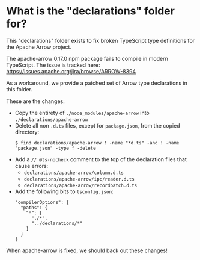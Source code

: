 <!--
 Copyright (c) Streamlit Inc. (2018-2022) Snowflake Inc. (2022)

 Licensed under the Apache License, Version 2.0 (the "License");
 you may not use this file except in compliance with the License.
 You may obtain a copy of the License at

     http://www.apache.org/licenses/LICENSE-2.0

 Unless required by applicable law or agreed to in writing, software
 distributed under the License is distributed on an "AS IS" BASIS,
 WITHOUT WARRANTIES OR CONDITIONS OF ANY KIND, either express or implied.
 See the License for the specific language governing permissions and
 limitations under the License.
 -->

# What is the "declarations" folder for?

This "declarations" folder exists to fix broken TypeScript type definitions for the Apache Arrow project.

The apache-arrow 0.17.0 npm package fails to compile in modern TypeScript. The issue is tracked here: https://issues.apache.org/jira/browse/ARROW-8394

As a workaround, we provide a patched set of Arrow type declarations in this folder.

These are the changes:

- Copy the entirety of `./node_modules/apache-arrow` into `./declarations/apache-arrow`
- Delete all non `.d.ts` files, except for `package.json`, from the copied directory:
  ```
  $ find declarations/apache-arrow ! -name "*d.ts" -and ! -name "package.json" -type f -delete
  ```
- Add a `// @ts-nocheck` comment to the top of the declaration files that cause errors:
  - `declarations/apache-arrow/column.d.ts`
  - `declarations/apache-arrow/ipc/reader.d.ts`
  - `declarations/apache-arrow/recordbatch.d.ts`
- Add the following bits to `tsconfig.json`:
  ```
  "compilerOptions": {
    "paths": {
      "*": [
        "./*",
        "../declarations/*"
      ]
    }
  }
  ```

When apache-arrow is fixed, we should back out these changes!

